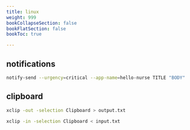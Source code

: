 ```yaml
---
title: linux
weight: 999
bookCollapseSection: false
bookFlatSection: false
bookToc: true

---
```


## notifications

```bash
notify-send --urgency=critical --app-name=hello-nurse TITLE "BODY"
```

## clipboard

```bash
xclip -out -selection Clipboard > output.txt

xclip -in -selection Clipboard < input.txt
```

